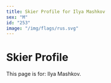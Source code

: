 ```yaml
---
title: Skier Profile for Ilya Mashkov
sex: "M"
id: "253"
image: "/img/flags/rus.svg" 
---
```


# Skier Profile

This page is for: Ilya Mashkov.
    